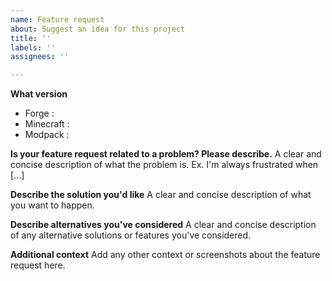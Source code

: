 ```yaml
---
name: Feature request
about: Suggest an idea for this project
title: ''
labels: ''
assignees: ''

---
```


**What version**
* Forge :
* Minecraft :
* Modpack : 

**Is your feature request related to a problem? Please describe.**
A clear and concise description of what the problem is. Ex. I'm always frustrated when [...]

**Describe the solution you'd like**
A clear and concise description of what you want to happen.

**Describe alternatives you've considered**
A clear and concise description of any alternative solutions or features you've considered.

**Additional context**
Add any other context or screenshots about the feature request here.
